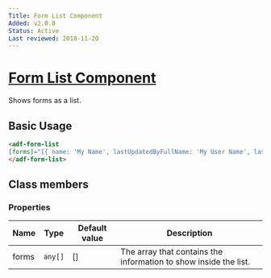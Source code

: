 ```yaml
---
Title: Form List Component
Added: v2.0.0
Status: Active
Last reviewed: 2018-11-20
---
```


# [Form List Component](lib/core/src/lib/form/components/form-list/form-list.component.ts "Defined in form-list.component.ts")

Shows forms as a list.

## Basic Usage

```html
<adf-form-list
[forms]="[{ name: 'My Name', lastUpdatedByFullName: 'My User Name', lastUpdated: '2017-06-01'}]">
</adf-form-list>
```

## Class members

### Properties

| Name | Type | Default value | Description |
| ---- | ---- | ------------- | ----------- |
| forms | `any[]` | \[] | The array that contains the information to show inside the list. |
